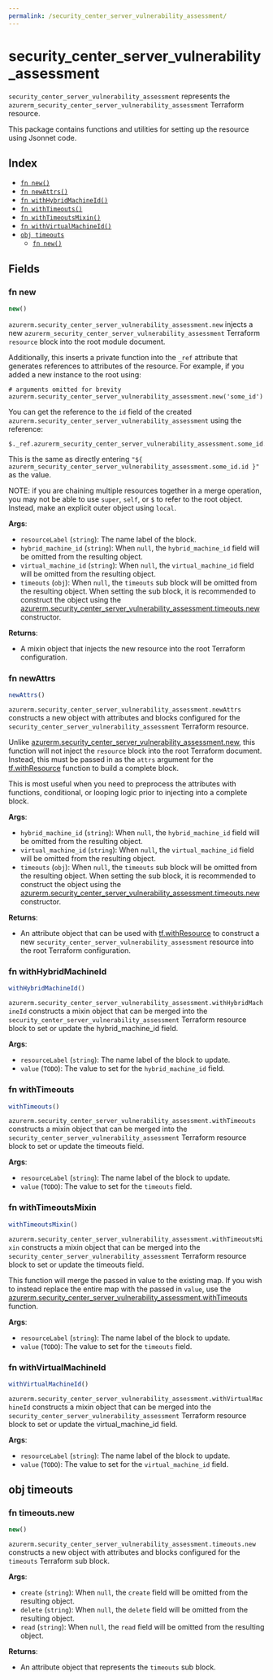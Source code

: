 ```yaml
---
permalink: /security_center_server_vulnerability_assessment/
---
```


# security_center_server_vulnerability_assessment

`security_center_server_vulnerability_assessment` represents the `azurerm_security_center_server_vulnerability_assessment` Terraform resource.



This package contains functions and utilities for setting up the resource using Jsonnet code.


## Index

* [`fn new()`](#fn-new)
* [`fn newAttrs()`](#fn-newattrs)
* [`fn withHybridMachineId()`](#fn-withhybridmachineid)
* [`fn withTimeouts()`](#fn-withtimeouts)
* [`fn withTimeoutsMixin()`](#fn-withtimeoutsmixin)
* [`fn withVirtualMachineId()`](#fn-withvirtualmachineid)
* [`obj timeouts`](#obj-timeouts)
  * [`fn new()`](#fn-timeoutsnew)

## Fields

### fn new

```ts
new()
```


`azurerm.security_center_server_vulnerability_assessment.new` injects a new `azurerm_security_center_server_vulnerability_assessment` Terraform `resource`
block into the root module document.

Additionally, this inserts a private function into the `_ref` attribute that generates references to attributes of the
resource. For example, if you added a new instance to the root using:

    # arguments omitted for brevity
    azurerm.security_center_server_vulnerability_assessment.new('some_id')

You can get the reference to the `id` field of the created `azurerm.security_center_server_vulnerability_assessment` using the reference:

    $._ref.azurerm_security_center_server_vulnerability_assessment.some_id.get('id')

This is the same as directly entering `"${ azurerm_security_center_server_vulnerability_assessment.some_id.id }"` as the value.

NOTE: if you are chaining multiple resources together in a merge operation, you may not be able to use `super`, `self`,
or `$` to refer to the root object. Instead, make an explicit outer object using `local`.

**Args**:
  - `resourceLabel` (`string`): The name label of the block.
  - `hybrid_machine_id` (`string`):  When `null`, the `hybrid_machine_id` field will be omitted from the resulting object.
  - `virtual_machine_id` (`string`):  When `null`, the `virtual_machine_id` field will be omitted from the resulting object.
  - `timeouts` (`obj`):  When `null`, the `timeouts` sub block will be omitted from the resulting object. When setting the sub block, it is recommended to construct the object using the [azurerm.security_center_server_vulnerability_assessment.timeouts.new](#fn-securitycenterservervulnerabilityassessmenttimeoutsnew) constructor.

**Returns**:
- A mixin object that injects the new resource into the root Terraform configuration.


### fn newAttrs

```ts
newAttrs()
```


`azurerm.security_center_server_vulnerability_assessment.newAttrs` constructs a new object with attributes and blocks configured for the `security_center_server_vulnerability_assessment`
Terraform resource.

Unlike [azurerm.security_center_server_vulnerability_assessment.new](#fn-securitycenterservervulnerabilityassessmentnew), this function will not inject the `resource`
block into the root Terraform document. Instead, this must be passed in as the `attrs` argument for the
[tf.withResource](https://github.com/tf-libsonnet/core/tree/main/docs#fn-withresource) function to build a complete block.

This is most useful when you need to preprocess the attributes with functions, conditional, or looping logic prior to
injecting into a complete block.

**Args**:
  - `hybrid_machine_id` (`string`):  When `null`, the `hybrid_machine_id` field will be omitted from the resulting object.
  - `virtual_machine_id` (`string`):  When `null`, the `virtual_machine_id` field will be omitted from the resulting object.
  - `timeouts` (`obj`):  When `null`, the `timeouts` sub block will be omitted from the resulting object. When setting the sub block, it is recommended to construct the object using the [azurerm.security_center_server_vulnerability_assessment.timeouts.new](#fn-securitycenterservervulnerabilityassessmenttimeoutsnew) constructor.

**Returns**:
  - An attribute object that can be used with [tf.withResource](https://github.com/tf-libsonnet/core/tree/main/docs#fn-withresource) to construct a new `security_center_server_vulnerability_assessment` resource into the root Terraform configuration.


### fn withHybridMachineId

```ts
withHybridMachineId()
```

`azurerm.security_center_server_vulnerability_assessment.withHybridMachineId` constructs a mixin object that can be merged into the `security_center_server_vulnerability_assessment`
Terraform resource block to set or update the hybrid_machine_id field.



**Args**:
  - `resourceLabel` (`string`): The name label of the block to update.
  - `value` (`TODO`): The value to set for the `hybrid_machine_id` field.


### fn withTimeouts

```ts
withTimeouts()
```

`azurerm.security_center_server_vulnerability_assessment.withTimeouts` constructs a mixin object that can be merged into the `security_center_server_vulnerability_assessment`
Terraform resource block to set or update the timeouts field.



**Args**:
  - `resourceLabel` (`string`): The name label of the block to update.
  - `value` (`TODO`): The value to set for the `timeouts` field.


### fn withTimeoutsMixin

```ts
withTimeoutsMixin()
```

`azurerm.security_center_server_vulnerability_assessment.withTimeoutsMixin` constructs a mixin object that can be merged into the `security_center_server_vulnerability_assessment`
Terraform resource block to set or update the timeouts field.

This function will merge the passed in value to the existing map. If you wish
to instead replace the entire map with the passed in `value`, use the [azurerm.security_center_server_vulnerability_assessment.withTimeouts](TODO)
function.


**Args**:
  - `resourceLabel` (`string`): The name label of the block to update.
  - `value` (`TODO`): The value to set for the `timeouts` field.


### fn withVirtualMachineId

```ts
withVirtualMachineId()
```

`azurerm.security_center_server_vulnerability_assessment.withVirtualMachineId` constructs a mixin object that can be merged into the `security_center_server_vulnerability_assessment`
Terraform resource block to set or update the virtual_machine_id field.



**Args**:
  - `resourceLabel` (`string`): The name label of the block to update.
  - `value` (`TODO`): The value to set for the `virtual_machine_id` field.


## obj timeouts



### fn timeouts.new

```ts
new()
```


`azurerm.security_center_server_vulnerability_assessment.timeouts.new` constructs a new object with attributes and blocks configured for the `timeouts`
Terraform sub block.



**Args**:
  - `create` (`string`):  When `null`, the `create` field will be omitted from the resulting object.
  - `delete` (`string`):  When `null`, the `delete` field will be omitted from the resulting object.
  - `read` (`string`):  When `null`, the `read` field will be omitted from the resulting object.

**Returns**:
  - An attribute object that represents the `timeouts` sub block.
